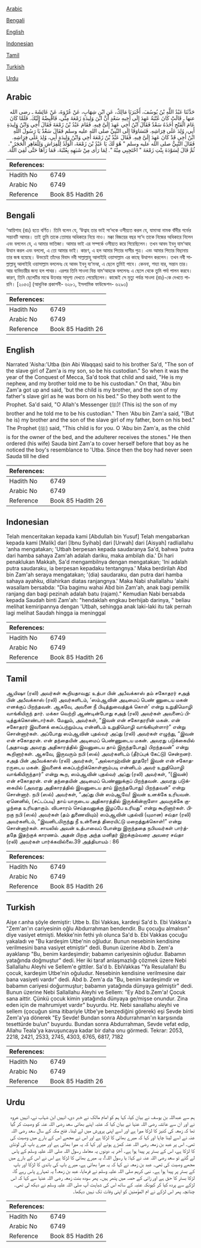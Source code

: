 [Arabic](#arabic)

[Bengali](#bengali)

[English](#english)

[Indonesian](#indonesian)

[Tamil](#tamil)

[Turkish](#turkish)

[Urdu](#urdu)

## Arabic


<div dir="rtl" lang="ar" style={{fontSize:'larger',backgroundColor:'#f8f9fa',padding:20}}>
حَدَّثَنَا عَبْدُ اللَّهِ بْنُ يُوسُفَ، أَخْبَرَنَا مَالِكٌ، عَنِ ابْنِ شِهَابٍ، عَنْ عُرْوَةَ، عَنْ عَائِشَةَ ـ رضى الله عنها ـ قَالَتْ كَانَ عُتْبَةُ عَهِدَ إِلَى أَخِيهِ سَعْدٍ أَنَّ ابْنَ وَلِيدَةِ زَمْعَةَ مِنِّي، فَاقْبِضْهُ إِلَيْكَ‏.‏ فَلَمَّا كَانَ عَامَ الْفَتْحِ أَخَذَهُ سَعْدٌ فَقَالَ ابْنُ أَخِي عَهِدَ إِلَىَّ فِيهِ‏.‏ فَقَامَ عَبْدُ بْنُ زَمْعَةَ فَقَالَ أَخِي وَابْنُ وَلِيدَةِ أَبِي، وُلِدَ عَلَى فِرَاشِهِ‏.‏ فَتَسَاوَقَا إِلَى النَّبِيِّ صلى الله عليه وسلم فَقَالَ سَعْدٌ يَا رَسُولَ اللَّهِ ابْنُ أَخِي قَدْ كَانَ عَهِدَ إِلَىَّ فِيهِ‏.‏ فَقَالَ عَبْدُ بْنُ زَمْعَةَ أَخِي وَابْنُ وَلِيدَةِ أَبِي، وُلِدَ عَلَى فِرَاشِهِ‏.‏ فَقَالَ النَّبِيُّ صلى الله عليه وسلم ‏"‏ هُوَ لَكَ يَا عَبْدُ بْنَ زَمْعَةَ، الْوَلَدُ لِلْفِرَاشِ وَلِلْعَاهِرِ الْحَجَرُ ‏"‏‏.‏ ثُمَّ قَالَ لِسَوْدَةَ بِنْتِ زَمْعَةَ ‏"‏ احْتَجِبِي مِنْهُ ‏"‏‏.‏ لِمَا رَأَى مِنْ شَبَهِهِ بِعُتْبَةَ، فَمَا رَآهَا حَتَّى لَقِيَ اللَّهَ‏.‏
</div>
<div style={{backgroundColor:'#f8f9fa',padding:20, marginBottom: 10}}><table> <thead> <tr> <th>References:</th> <th></th> </tr> </thead> <tbody><tr><td>Hadith No</td><td>6749</td></tr><tr><td>Arabic No</td><td>6749</td></tr><tr><td>Reference</td><td>Book 85 Hadith 26</td></tr></tbody></table></div>

## Bengali


<div dir="ltr" lang="bn" style={{fontSize:'larger',backgroundColor:'#f8f9fa',padding:20}}>
‘আয়িশাহ (রাঃ) হতে বর্ণিত। তিনি বলেন যে, ‘উত্বাহ তার ভাই সা‘দকে ওসীয়্যত করল যে, যামাআ নামক বাঁদীর গর্ভের সন্তানটি আমার। তাই তুমি তাকে তোমার অধিকারে নিয়ে নাও। মক্কা বিজয়ের বছর সা‘দ তাকে নিজের অধিকারে নিলেন এবং বললেন যে, এ আমার ভাতিজা। আমার ভাই এর সম্পর্কে ওসীয়্যত করে গিয়েছিলেন। তখন আবদ ইবনু যাম‘আহ উত্থান করল এবং বললো, এ তো আমার ভাই। কারণ, এ হল আমার পিতার দাসীর পুত্র। এবং আমার পিতার বিছানায় তার জন্ম হয়েছে। উভয়েই তাঁদের বিবাদ নবী সাল্লাল্লাহু আলাইহি ওয়াসাল্লাম এর কাছে উত্থাপন করলেন। তখন নবী সাল্লাল্লাহু আলাইহি ওয়াসাল্লাম বললেনঃ হে আবদ ইবনু যা‘মআ, এ ছেলে তুমিই পাবে। কেননা, শয্যা যার, সন্তান তার। আর ব্যভিচারীর জন্য হল পাথর। এরপর তিনি সাওদা বিন্ত যাম‘আহকে বললেনঃ এ ছেলে থেকে তুমি পর্দা পালন করবে। কারণ, তিনি ছেলেটির মাঝে উতবার সাদৃশ্য দেখতে পেয়েছিলেন। কাজেই সে মৃত্যু পর্যন্ত সাওদা (রাঃ)-কে দেখতে পায়নি। [২০৫৩] (আধুনিক প্রকাশনী- ৬২৮১, ইসলামিক ফাউন্ডেশন- ৬২৯৩)
</div>
<div style={{backgroundColor:'#f8f9fa',padding:20, marginBottom: 10}}><table> <thead> <tr> <th>References:</th> <th></th> </tr> </thead> <tbody><tr><td>Hadith No</td><td>6749</td></tr><tr><td>Arabic No</td><td>6749</td></tr><tr><td>Reference</td><td>Book 85 Hadith 26</td></tr></tbody></table></div>

## English


<div dir="ltr" lang="en" style={{fontSize:'larger',backgroundColor:'#f8f9fa',padding:20}}>
Narrated 'Aisha:'Utba (bin Abi Waqqas) said to his brother Sa'd, "The son of the slave girl of Zam'a is my son, so be his custodian." So when it was the year of the Conquest of Mecca, Sa'd took that child and said, "He is my nephew, and my brother told me to be his custodian." On that, 'Abu bin Zam'a got up and said, 'but the child is my brother, and the son of my father's slave girl as he was born on his bed." So they both went to the Prophet. Sa'd said, "O Allah's Messenger (ﷺ)! (This is) the son of my brother and he told me to be his custodian." Then 'Abu bin Zam'a said, "(But he is) my brother and the son of the slave girl of my father, born on his bed." The Prophet (ﷺ) said, "This child is for you. O 'Abu bin Zam'a, as the child is for the owner of the bed, and the adulterer receives the stones." He then ordered (his wife) Sauda bint Zam'a to cover herself before that boy as he noticed the boy's resemblance to 'Utba. Since then the boy had never seen Sauda till he died
</div>
<div style={{backgroundColor:'#f8f9fa',padding:20, marginBottom: 10}}><table> <thead> <tr> <th>References:</th> <th></th> </tr> </thead> <tbody><tr><td>Hadith No</td><td>6749</td></tr><tr><td>Arabic No</td><td>6749</td></tr><tr><td>Reference</td><td>Book 85 Hadith 26</td></tr></tbody></table></div>

## Indonesian


<div dir="ltr" lang="id" style={{fontSize:'larger',backgroundColor:'#f8f9fa',padding:20}}>
Telah menceritakan kepada kami [Abdullah bin Yusuf] Telah mengabarkan kepada kami [Malik] dari [Ibnu Syihab] dari [Urwah] dari [Aisyah] radliallahu 'anha mengatakan; 'Utbah berpesan kepada saudaranya Sa'd, bahwa 'putra dari hamba sahaya Zam'ah adalah dariku, maka ambilah dia.' Di hari penaklukan Makkah, Sa'd mengambilnya dengan mengatakan; 'Ini adalah putra saudaraku, ia berpesan kepadaku tentangnya.' Maka berdirilah Abd bin Zam'ah seraya mengatakan; '(dia) saudaraku, dan putra dari hamba sahaya ayahku, dilahirkan diatas ranjangnya.' Maka Nabi shallallahu 'alaihi wasallam bersabda: "Dia bagimu wahai Abd bin Zam'ah, anak bagi pemilik ranjang dan bagi pezinah adalah batu (rajam)." Kemudian Nabi bersabda kepada Saudah binti Zam'ah: "hendaklah engkau berhijab darinya, " beliau melihat kemiripannya dengan 'Utbah, sehingga anak laki-laki itu tak pernah lagi melihat Saudah hingga ia meninggal
</div>
<div style={{backgroundColor:'#f8f9fa',padding:20, marginBottom: 10}}><table> <thead> <tr> <th>References:</th> <th></th> </tr> </thead> <tbody><tr><td>Hadith No</td><td>6749</td></tr><tr><td>Arabic No</td><td>6749</td></tr><tr><td>Reference</td><td>Book 85 Hadith 26</td></tr></tbody></table></div>

## Tamil


<div dir="ltr" lang="ta" style={{fontSize:'larger',backgroundColor:'#f8f9fa',padding:20}}>
ஆயிஷா (ரலி) அவர்கள் கூறியதாவது: உத்பா பின் அபீவக்காஸ் தம் சகோதரர் சஅத் பின் அபீவக்காஸ் (ரலி) அவர்களிடம், ‘ஸம்ஆவின் அடிமைப் பெண் ணுடைய மகன் எனக்குப் பிறந்தவன். ஆகவே, அவனை நீ பிடித்துவைத்துக் கொள்’ என்று உறுதிமொழி வாங்கியிருந் தார். மக்கா வெற்றி ஆண்டின்போது சஅத் (ரலி) அவர்கள் அவனைப் பிடித்துக்கொண்டார்கள். மேலும், அவர்கள், “இவன் என் சகோதரரின் மகன். என் சகோதரர் இவனைக் கைப்பற்றும்படி என்னிடம் உறுதிமொழி வாங்கியுள்ளார்” என்று சொன்னார்கள். அப்போது ஸம்ஆவின் புதல்வர் அப்து (ரலி) அவர்கள் எழுந்து, “இவன் என் சகோதரன். என் தந்தையின் அடிமைப் பெண்ணுடைய மகன். அவரது படுக்கையில் (அதாவது அவரது அதிகாரத்தில் இவனுடைய தாய் இருந்தபோது) பிறந்தவன்” என்று கூறினார்கள். ஆகவே, இருவரும் நபி (ஸல்) அவர்களிடம் (தீர்ப்புக் கேட்டு) சென்றனர். சஅத் பின் அபீவக்காஸ் (ரலி) அவர்கள், “அல்லாஹ்வின் தூதரே! இவன் என் சகோதரருடைய மகன். இவனைக் கைப்பற்றிக்கொள்ளும்படி என்னிடம் அவர் உறுதிமொழி வாங்கியிருந்தார்” என்று கூற, ஸம்ஆவின் புதல்வர் அப்து (ரலி) அவர்கள், “(இவன்) என் சகோதரன். என் தந்தையின் அடிமைப் பெண்ணுக்குப் பிறந்தவன். அவரது படுக்கையில் (அவரது அதிகாரத்தில் இவனுடைய தாய் இருந்தபோது) பிறந்தவன்” என்று சொன்னார். நபி (ஸல்) அவர்கள், “அப்து பின் ஸம்ஆவே! இவன் உனக்கே உரியவன். ஏனெனில், (சட்டப்படி) தாய் யாருடைய அதிகாரத்தில் இருக்கின்றாளோ அவருக்கே குழந்தை உரியதாகும். விபசாரம் செய்தவனுக்கு இழப்பே உரியது” என்று கூறினார்கள். பிறகு நபி (ஸல்) அவர்கள் (தம் துணைவியும்) ஸம்ஆவின் புதல்வி (யுமான) சவ்தா (ரலி) அவர்களிடம், “இவனிடமிருந்து நீ உன்னைத் திரையிட்டு மறைத்துக்கொள்!” என்று சொன்னார்கள். சாயலில் அவன் உத்பாவைப் போன்று இருந்ததை நபியவர்கள் பார்த்ததே இதற்குக் காரணம். அதன் பிறகு அந்த மனிதர் இறக்கும்வரை அவரை சவ்தா (ரலி) அவர்கள் பார்க்கவில்லை.39 அத்தியாயம் : 86
</div>
<div style={{backgroundColor:'#f8f9fa',padding:20, marginBottom: 10}}><table> <thead> <tr> <th>References:</th> <th></th> </tr> </thead> <tbody><tr><td>Hadith No</td><td>6749</td></tr><tr><td>Arabic No</td><td>6749</td></tr><tr><td>Reference</td><td>Book 85 Hadith 26</td></tr></tbody></table></div>

## Turkish


<div dir="ltr" lang="tr" style={{fontSize:'larger',backgroundColor:'#f8f9fa',padding:20}}>
Aişe r.anha şöyle demiştir: Utbe b. Ebi Vakkas, kardeşi Sa'd b. Ebi Vakkas'a "Zem'an'ın cariyesinin oğlu Abdurrahman bendendir. Bu çocuğu almalısın" diye vasiyet etmişti. Mekke'nin fethi yılı olunca Sa'd b. Ebi Vakkas çocuğu yakaladı ve "Bu kardeşim Utbe'nin oğludur. Bunun nesebinin kendisine verilmesini bana vasiyet etmiştir" dedi. Bunun üzerine Abd b. Zem'a ayaklanıp "Bu, benim kardeşimdir; babamın cariyesinin oğludur. Babamın yatağında doğmuştur" dedi. Her iki taraf anlaşmazlığı çözmek üzere Nebi Sallallahu Aleyhi ve Sellem'e gittiler. Sa'd b. EbiVakkas "Ya Resulallah! Bu çocuk, kardeşim Utbe'nin oğuludur. Nesebinin kendisine verilmesine dair bana vasiyeti vardır" dedi. Abd b. Zem'a da "Bu, benim kardeşimdir ve babamın cariyesi doğurmuştur; babamın yatağında dünyaya gelmiştir" dedi. Bunun üzerine Nebi Sallallahu Aleyhi ve Sellem: "Ey Abd b.Zem'a! Çocuk sana aittir. Çünkü çocuk kimin yatağında dünyaya ge/mişse onundur. Zina eden için de mahrumiyet vardır" buyurdu. Hz. Nebi saııallahu aleyhi ve sellem (çocuğun sima itibariyle Utbe'ye benzediğini görerek) eşi Sevde binti Zem'a'ya dönerek "Ey Sevde! Bundan sonra Abdurrahman'ın karşısında tesettürde bu/un" buyurdu. Bundan sonra Abdurrahman, Sevde vefat edip, Allahu Teala'ya kavuşuncaya kadar bir daha onu görmedi. Tekrar: 2053, 2218, 2421, 2533, 2745, 4303, 6765, 6817, 7182
</div>
<div style={{backgroundColor:'#f8f9fa',padding:20, marginBottom: 10}}><table> <thead> <tr> <th>References:</th> <th></th> </tr> </thead> <tbody><tr><td>Hadith No</td><td>6749</td></tr><tr><td>Arabic No</td><td>6749</td></tr><tr><td>Reference</td><td>Book 85 Hadith 26</td></tr></tbody></table></div>

## Urdu


<div dir="rtl" lang="ur" style={{fontSize:'larger',backgroundColor:'#f8f9fa',padding:20}}>
ہم سے عبداللہ بن یوسف نے بیان کیا، کہا ہم کو امام مالک نے خبر دی، انہیں ابن شہاب نے، انہیں عروہ نے اور ان سے عائشہ رضی اللہ عنہا نے بیان کیا کہ عتبہ اپنے بھائی سعد رضی اللہ عنہ کو وصیت کر گیا تھا کہ زمعہ کی کنیز کا لڑکا میرا ہے اور اسے اپنی پرورش میں لے لینا۔ فتح مکہ کے سال سعد رضی اللہ عنہ نے اسے لینا چاہا اور کہا کہ میرے بھائی کا لڑکا ہے اور اس نے مجھے اس کے بارے میں وصیت کی تھی۔ اس پر عبد بن زمعہ رضی اللہ عنہ کھڑے ہوئے اور کہا کہ یہ میرا بھائی ہے اور میرے باپ کی لونڈی کا لڑکا ہے، اس کے بستر پر پیدا ہوا ہے۔ آخر یہ دونوں یہ معاملہ رسول اللہ صلی اللہ علیہ وسلم کے پاس لے گئے تو سعد رضی اللہ عنہ نے کہا: یا رسول اللہ!، یہ میرے بھائی کا لڑکا ہے اس نے اس کے بارے میں مجھے وصیت کی تھی۔ عبد بن زمعہ نے کہا کہ یہ میرا بھائی ہے، میرے باپ کی باندی کا لڑکا اور باپ کے بستر پر پیدا ہوا ہے۔ نبی کریم صلی اللہ علیہ وسلم نے فرمایا، عبد بن زمعہ! یہ تمہارے پاس رہے گا، لڑکا بستر کا حق ہے اور زانی کے حصہ میں پتھر ہیں۔ پھر سودہ بنت زمعہ رضی اللہ عنہا سے کہا کہ اس لڑکے سے پردہ کیا کر کیونکہ عتبہ کے ساتھ اس کی شباہت آپ صلی اللہ علیہ وسلم نے دیکھ لی تھی۔ چنانچہ پھر اس لڑکے نے ام المؤمنین کو اپنی وفات تک نہیں دیکھا۔
</div>
<div style={{backgroundColor:'#f8f9fa',padding:20, marginBottom: 10}}><table> <thead> <tr> <th>References:</th> <th></th> </tr> </thead> <tbody><tr><td>Hadith No</td><td>6749</td></tr><tr><td>Arabic No</td><td>6749</td></tr><tr><td>Reference</td><td>Book 85 Hadith 26</td></tr></tbody></table></div>